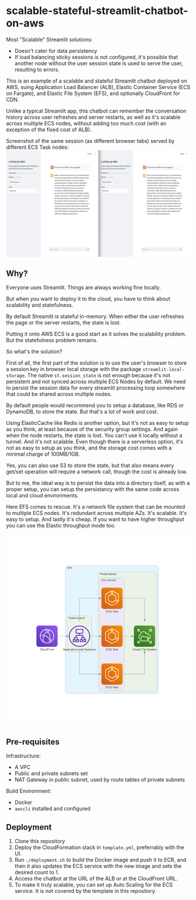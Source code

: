 # scalable-stateful-streamlit-chatbot-on-aws

Most "Scalable" Streamlit solutions:
- Doesn't cater for data persistency
- If load balancing sticky sessions is not configured, it's possible that another node without the user session state is used to serve the user, resulting to errors.

This is an example of a scalable and stateful Streamlit chatbot deployed on AWS, suing Application Load Balancer (ALB), Elastic Container Service (ECS on Fargate), and Elastic File System (EFS), and optionally CloudFront for CDN.

Unlike a typical Streamlit app, this chatbot can remember the conversation history across user refreshes and server restarts, as well as it's scalable across multiple ECS nodes, without adding too much cost (with an exception of the fixed cost of ALB).

Screenshot of the same session (as different browser tabs) served by different ECS Task nodes:
![Stateful and Scalable](./stateful-and-scalable.png)

## Why?

Everyone uses Streamlit. Things are always working fine locally.

But when you want to deploy it to the cloud, you have to think about scalability and statefulness.

By default Streamlit is stateful in-memory. When either the user refreshes the page or the server restarts, the state is lost.

Putting it onto AWS ECS is a good start as it solves the scalability problem. But the statefulness problem remains.

So what's the solution?

First of all, the first part of the solution is to use the user's browser to store a session key in browser local storage with the package `streamlit-local-storage`. The native `st.session_state` is not enough because it's not persistent and not synced across multiple ECS Nodes by default. We need to persist the session data for every streamlit processing loop somewhere that could be shared across multiple nodes.

By default people would recommend you to setup a database, like RDS or DynamoDB, to store the state. But that's a lot of work and cost.

Using ElasticCache like Redis is another option, but it's not as easy to setup as you think, at least because of the security group settings. And again when the node restarts, the state is lost. You can't use it locally without a tunnel. And it's not scalable. Even though there is a serverless option, it's not as easy to setup as you think, and the storage cost comes with a minimal charge of 100MB/1GB.

Yes, you can also use S3 to store the state, but that also means every get/set operation will require a network call, though the cost is already low.

But to me, the ideal way is to persist the data into a directory itself, as with a proper setup, you can setup the persistancy with the same code across local and cloud environments.

Here EFS comes to rescue. It's a network file system that can be mounted to multiple ECS nodes. It's redundant across multiple AZs. It's scalable. It's easy to setup. And lastly it's cheap. If you want to have higher throughput you can use the Elastic throughput mode too.

![Architecture](./diagram.png)

## Pre-requisites

Infrastructure:

- A VPC
- Public and private subnets set
- NAT Gateway in public subnet, used by route tables of private subnets

Build Environment:

- Docker
- `awscli` installed and configured

## Deployment

1. Clone this repository
2. Deploy the CloudFormation stack in `template.yml`, preferrably with the UI.
3. Run `./deployment.sh` to build the Docker image and push it to ECR,
   and then it also updates the ECS service with the new image and sets the desired count to 1.
4. Access the chatbot at the URL of the ALB or at the CloudFront URL.
5. To make it truly scalable, you can set up Auto Scaling for the ECS service.
   It is not covered by the template in this repository.
